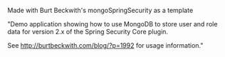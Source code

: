Made with Burt Beckwith's mongoSpringSecurity as a template

"Demo application showing how to use MongoDB to store user and role data for version 2.x of the Spring Security Core plugin.

See http://burtbeckwith.com/blog/?p=1992 for usage information."